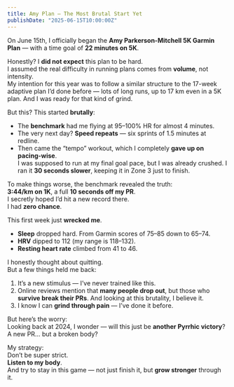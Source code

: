 ```yaml
---
title: Amy Plan – The Most Brutal Start Yet
publishDate: "2025-06-15T10:00:00Z"
---
```


On June 15th, I officially began the **Amy Parkerson-Mitchell 5K Garmin Plan** — with a time goal of **22 minutes on 5K**.

Honestly? I **did not expect** this plan to be hard.  
I assumed the real difficulty in running plans comes from **volume**, not intensity.  
My intention for this year was to follow a similar structure to the 17-week adaptive plan I’d done before — lots of long runs, up to 17 km even in a 5K plan. And I was ready for that kind of grind.

But this? This started **brutally**:

- The **benchmark** had me flying at 95–100% HR for almost 4 minutes.  
- The very next day? **Speed repeats** — six sprints of 1.5 minutes at redline.  
- Then came the “tempo” workout, which I completely **gave up on pacing-wise**.  
  I was supposed to run at my final goal pace, but I was already crushed. I ran it **30 seconds slower**, keeping it in Zone 3 just to finish.

To make things worse, the benchmark revealed the truth:  
**3:44/km on 1K**, a full **10 seconds off my PR**.  
I secretly hoped I’d hit a new record there.  
I had **zero chance**.

This first week just **wrecked me**.

- **Sleep** dropped hard. From Garmin scores of 75–85 down to 65–74.  
- **HRV** dipped to 112 (my range is 118–132).  
- **Resting heart rate** climbed from 41 to 46.  

I honestly thought about quitting.  
But a few things held me back:  
1. It’s a new stimulus — I’ve never trained like this.  
2. Online reviews mention that **many people drop out**, but those who **survive break their PRs**. And looking at this brutality, I believe it.  
3. I know I can **grind through pain** — I’ve done it before.

But here’s the worry:  
Looking back at 2024, I wonder — will this just be **another Pyrrhic victory**? A new PR… but a broken body?

My strategy:  
Don’t be super strict.  
**Listen to my body**.  
And try to stay in this game — not just finish it, but **grow stronger** through it.

